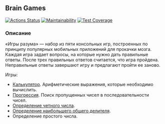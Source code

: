 ## Brain Games

[![Actions Status](https://github.com/av-starodub/java-project-61/workflows/hexlet-check/badge.svg)](https://github.com/av-starodub/java-project-61/actions)
[![Maintainability](https://api.codeclimate.com/v1/badges/ddeb902a1841fd7c062b/maintainability)](https://codeclimate.com/github/av-starodub/java-project-61/maintainability)
[![Test Coverage](https://api.codeclimate.com/v1/badges/ddeb902a1841fd7c062b/test_coverage)](https://codeclimate.com/github/av-starodub/java-project-61/test_coverage)

### Описание

«Игры разума» — набор из пяти консольных игр, построенных по принципу популярных мобильных приложений для прокачки
мозга. Каждая игра задает вопросы, на которые нужно дать правильные ответы. После трех правильных ответов считается, что
игра пройдена. Неправильные ответы завершают игру и предлагают пройти ее заново.

Игры:

* [Калькулятор](https://asciinema.org/a/22V8P7PyouASTUtAORh5ghNfB). Арифметические выражения, которые необходимо
  вычислить.
* [Прогрессия](https://asciinema.org/a/tJRvhVHVW0O7hjmDN90lweVSg). Поиск пропущенных чисел в последовательности чисел.
* [Определение четного числа](https://asciinema.org/a/rYZEi1BVbc7BX9ygAesuZNvNs).
* [Определение наибольшего общего делителя](https://asciinema.org/a/oUU46V1PTZKo7l4ae901HOlVb).
* Определение простого числа.

